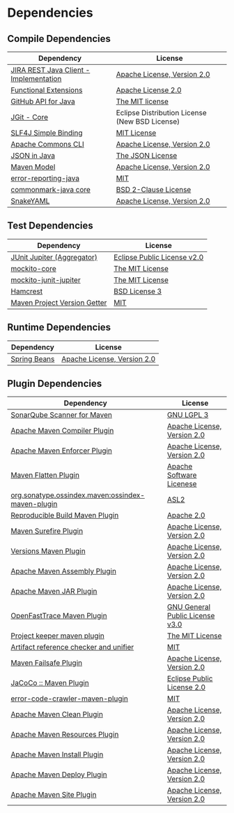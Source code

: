 <!-- @formatter:off -->
# Dependencies

## Compile Dependencies

| Dependency                                  | License                                        |
| ------------------------------------------- | ---------------------------------------------- |
| [JIRA REST Java Client - Implementation][0] | [Apache License, Version 2.0][1]               |
| [Functional Extensions][2]                  | [Apache License 2.0][3]                        |
| [GitHub API for Java][4]                    | [The MIT license][5]                           |
| [JGit - Core][6]                            | Eclipse Distribution License (New BSD License) |
| [SLF4J Simple Binding][7]                   | [MIT License][8]                               |
| [Apache Commons CLI][9]                     | [Apache License, Version 2.0][10]              |
| [JSON in Java][11]                          | [The JSON License][12]                         |
| [Maven Model][13]                           | [Apache License, Version 2.0][10]              |
| [error-reporting-java][14]                  | [MIT][15]                                      |
| [commonmark-java core][16]                  | [BSD 2-Clause License][17]                     |
| [SnakeYAML][18]                             | [Apache License, Version 2.0][19]              |

## Test Dependencies

| Dependency                         | License                           |
| ---------------------------------- | --------------------------------- |
| [JUnit Jupiter (Aggregator)][20]   | [Eclipse Public License v2.0][21] |
| [mockito-core][22]                 | [The MIT License][23]             |
| [mockito-junit-jupiter][22]        | [The MIT License][23]             |
| [Hamcrest][24]                     | [BSD License 3][25]               |
| [Maven Project Version Getter][26] | [MIT][15]                         |

## Runtime Dependencies

| Dependency         | License                          |
| ------------------ | -------------------------------- |
| [Spring Beans][27] | [Apache License, Version 2.0][1] |

## Plugin Dependencies

| Dependency                                              | License                               |
| ------------------------------------------------------- | ------------------------------------- |
| [SonarQube Scanner for Maven][28]                       | [GNU LGPL 3][29]                      |
| [Apache Maven Compiler Plugin][30]                      | [Apache License, Version 2.0][10]     |
| [Apache Maven Enforcer Plugin][31]                      | [Apache License, Version 2.0][10]     |
| [Maven Flatten Plugin][32]                              | [Apache Software Licenese][19]        |
| [org.sonatype.ossindex.maven:ossindex-maven-plugin][33] | [ASL2][19]                            |
| [Reproducible Build Maven Plugin][34]                   | [Apache 2.0][19]                      |
| [Maven Surefire Plugin][35]                             | [Apache License, Version 2.0][10]     |
| [Versions Maven Plugin][36]                             | [Apache License, Version 2.0][10]     |
| [Apache Maven Assembly Plugin][37]                      | [Apache License, Version 2.0][10]     |
| [Apache Maven JAR Plugin][38]                           | [Apache License, Version 2.0][10]     |
| [OpenFastTrace Maven Plugin][39]                        | [GNU General Public License v3.0][40] |
| [Project keeper maven plugin][41]                       | [The MIT License][42]                 |
| [Artifact reference checker and unifier][43]            | [MIT][15]                             |
| [Maven Failsafe Plugin][44]                             | [Apache License, Version 2.0][10]     |
| [JaCoCo :: Maven Plugin][45]                            | [Eclipse Public License 2.0][46]      |
| [error-code-crawler-maven-plugin][47]                   | [MIT][15]                             |
| [Apache Maven Clean Plugin][48]                         | [Apache License, Version 2.0][10]     |
| [Apache Maven Resources Plugin][49]                     | [Apache License, Version 2.0][10]     |
| [Apache Maven Install Plugin][50]                       | [Apache License, Version 2.0][19]     |
| [Apache Maven Deploy Plugin][51]                        | [Apache License, Version 2.0][19]     |
| [Apache Maven Site Plugin][52]                          | [Apache License, Version 2.0][10]     |

[0]: https://ecosystem.atlassian.net/wiki/spaces/JRJC/overview
[1]: https://www.apache.org/licenses/LICENSE-2.0
[2]: https://docs.atlassian.com/fugue-parent/4.1.0/apidocs/io/atlassian/fugue/package-summary.html
[3]: http://www.apache.org/licenses/LICENSE-2.0
[4]: https://github-api.kohsuke.org/
[5]: https://www.opensource.org/licenses/mit-license.php
[6]: https://www.eclipse.org/jgit/
[7]: http://www.slf4j.org
[8]: http://www.opensource.org/licenses/mit-license.php
[9]: https://commons.apache.org/proper/commons-cli/
[10]: https://www.apache.org/licenses/LICENSE-2.0.txt
[11]: https://github.com/douglascrockford/JSON-java
[12]: http://json.org/license.html
[13]: https://maven.apache.org/ref/3.8.5/maven-model/
[14]: https://github.com/exasol/error-reporting-java
[15]: https://opensource.org/licenses/MIT
[16]: https://github.com/commonmark/commonmark-java
[17]: https://opensource.org/licenses/BSD-2-Clause
[18]: https://bitbucket.org/snakeyaml/snakeyaml
[19]: http://www.apache.org/licenses/LICENSE-2.0.txt
[20]: https://junit.org/junit5/
[21]: https://www.eclipse.org/legal/epl-v20.html
[22]: https://github.com/mockito/mockito
[23]: https://github.com/mockito/mockito/blob/main/LICENSE
[24]: http://hamcrest.org/JavaHamcrest/
[25]: http://opensource.org/licenses/BSD-3-Clause
[26]: https://github.com/exasol/maven-project-version-getter
[27]: https://github.com/spring-projects/spring-framework
[28]: http://sonarsource.github.io/sonar-scanner-maven/
[29]: http://www.gnu.org/licenses/lgpl.txt
[30]: https://maven.apache.org/plugins/maven-compiler-plugin/
[31]: https://maven.apache.org/enforcer/maven-enforcer-plugin/
[32]: https://www.mojohaus.org/flatten-maven-plugin
[33]: https://sonatype.github.io/ossindex-maven/maven-plugin/
[34]: http://zlika.github.io/reproducible-build-maven-plugin
[35]: https://maven.apache.org/surefire/maven-surefire-plugin/
[36]: http://www.mojohaus.org/versions-maven-plugin/
[37]: https://maven.apache.org/plugins/maven-assembly-plugin/
[38]: https://maven.apache.org/plugins/maven-jar-plugin/
[39]: https://github.com/itsallcode/openfasttrace-maven-plugin
[40]: https://www.gnu.org/licenses/gpl-3.0.html
[41]: https://github.com/exasol/project-keeper/
[42]: https://github.com/exasol/project-keeper/blob/main/LICENSE
[43]: https://github.com/exasol/artifact-reference-checker-maven-plugin
[44]: https://maven.apache.org/surefire/maven-failsafe-plugin/
[45]: https://www.jacoco.org/jacoco/trunk/doc/maven.html
[46]: https://www.eclipse.org/legal/epl-2.0/
[47]: https://github.com/exasol/error-code-crawler-maven-plugin
[48]: https://maven.apache.org/plugins/maven-clean-plugin/
[49]: https://maven.apache.org/plugins/maven-resources-plugin/
[50]: http://maven.apache.org/plugins/maven-install-plugin/
[51]: http://maven.apache.org/plugins/maven-deploy-plugin/
[52]: https://maven.apache.org/plugins/maven-site-plugin/
